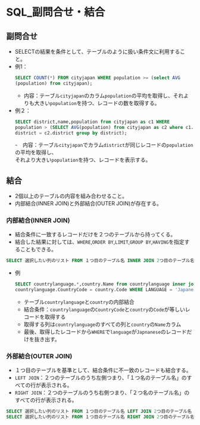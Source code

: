 # SQL_副問合せ・結合

## 副問合せ
- SELECTの結果を条件として、テーブルのように扱い条件文に利用すること。
- 例1：
  ```SQL
  SELECT COUNT(*) FROM cityjapan WHERE population >= (select AVG
  (population) from cityjapan);
  ```
  - 内容：テーブル`cityjapan`のカラム`population`の平均を取得し、それよりも大きい`population`を持つ、レコードの数を取得する。
- 例２：
  ```SQL
  SELECT district,name,population from cityjapan as c1 WHERE
  population > (SELECT AVG(population) from cityjapan as c2 where c1.
  district = c2.district group by district);
  ```
  -　内容：テーブル`cityjapan`でカラム`district`が同じレコードの`population`の平均を取得し、</br>それより大きい`population`を持つ、レコードを表示する。

## 結合
- 2個以上のテーブルの内容を組み合わせること。
- 内部結合(INNER JOIN)と外部結合(OUTER JOIN)が存在する。

### 内部結合(INNER JOIN)
- 結合条件に一致するレコードだけを２つのテーブルから持ってくる。
- 結合した結果に対しては、`WHERE`,`ORDER BY`,`LIMIT`,`GROUP BY`,`HAVING`を指定することもできる。
```SQL
SELECT 選択したい列のリスト FROM １つ目のテーブル名 INNER JOIN 2つ目のテーブル名 ON 結合条件;
```
- 例
  ```SQL
  SELECT countrylanguage.*,country.Name from countrylanguage inner join country on 
  countrylanguage.CountryCode = country.Code WHERE LANGUAGE = 'Japanese';
  ```
  - テーブル`countrylanguage`と`country`の内部結合
  - 結合条件：`countrylanguage`の`CountryCode`と`country`の`Code`が等しいレコードを取得する
  - 取得する列は`countrylanguage`のすべての列と`country`の`Name`カラム
  - 最後、取得したレコードから`WHERE`で`language`が`Japnanese`のレコードだけを抜き出す。

### 外部結合(OUTER JOIN)
- １つ目のテーブルを基準として、結合条件に不一致のレコードも結合する。
- `LEFT JOIN`：２つのテーブルのうち左側つまり、「１つ名のテーブル名」のすべての行が表示される。
- `RIGHT JOIN`：２つのテーブルのうち右側つまり、「２つ名のテーブル名」のすべての行が表示される。
```SQL
SELECT 選択したい列のリスト FROM １つ目のテーブル名 LEFT JOIN 2つ目のテーブル名 ON 結合条件;
SELECT 選択したい列のリスト FROM １つ目のテーブル名 RIGHT JOIN 2つ目のテーブル名 ON 結合条件;
```